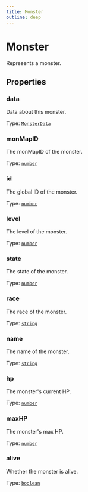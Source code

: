 ```yaml
---
title: Monster
outline: deep
---
```

# Monster

Represents a monster.



## Properties

### data
Data about this monster.

Type: <code><a href="/api/typedefs/monsterdata">MonsterData</a></code>

### monMapID<Badge text="getter" />
The monMapID of the monster.

Type: <code><a href="https://developer.mozilla.org/en-us/docs/web/javascript/reference/global_objects/number">number</a></code>

### id<Badge text="getter" />
The global ID of the monster.

Type: <code><a href="https://developer.mozilla.org/en-us/docs/web/javascript/reference/global_objects/number">number</a></code>

### level<Badge text="getter" />
The level of the monster.

Type: <code><a href="https://developer.mozilla.org/en-us/docs/web/javascript/reference/global_objects/number">number</a></code>

### state<Badge text="getter" />
The state of the monster.

Type: <code><a href="https://developer.mozilla.org/en-us/docs/web/javascript/reference/global_objects/number">number</a></code>

### race<Badge text="getter" />
The race of the monster.

Type: <code><a href="https://developer.mozilla.org/en-us/docs/web/javascript/reference/global_objects/string">string</a></code>

### name<Badge text="getter" />
The name of the monster.

Type: <code><a href="https://developer.mozilla.org/en-us/docs/web/javascript/reference/global_objects/string">string</a></code>

### hp<Badge text="getter" />
The monster's current HP.

Type: <code><a href="https://developer.mozilla.org/en-us/docs/web/javascript/reference/global_objects/number">number</a></code>

### maxHP<Badge text="getter" />
The monster's max HP.

Type: <code><a href="https://developer.mozilla.org/en-us/docs/web/javascript/reference/global_objects/number">number</a></code>

### alive<Badge text="getter" />
Whether the monster is alive.

Type: <code><a href="https://developer.mozilla.org/en-us/docs/web/javascript/reference/global_objects/boolean">boolean</a></code>
